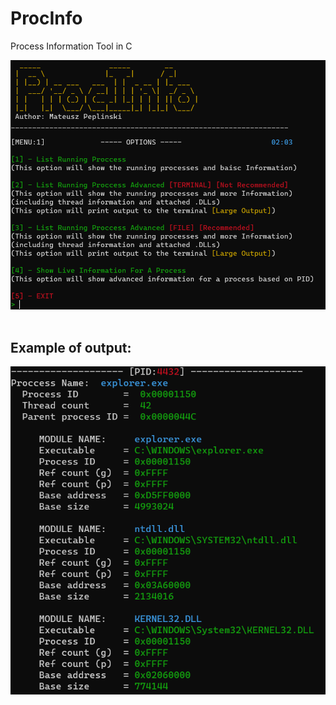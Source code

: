 # ProcInfo
Process Information Tool in C


![main](screenshots/menu.png) <br />
<br />
## Example of output: <br />
![main](screenshots/display.png) <br />
